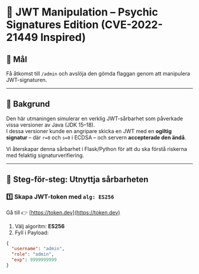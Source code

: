 # 🧾 JWT Manipulation – Psychic Signatures Edition (CVE-2022-21449 Inspired)

## 🎯 Mål
Få åtkomst till `/admin` och avslöja den gömda flaggan genom att manipulera JWT-signaturen.

---

## 🔐 Bakgrund

Den här utmaningen simulerar en verklig JWT-sårbarhet som påverkade vissa versioner av Java (JDK 15–18).  
I dessa versioner kunde en angripare skicka en JWT med en **ogiltig signatur** – där `r=0` och `s=0` i ECDSA – och servern **accepterade den ändå**.

Vi återskapar denna sårbarhet i Flask/Python för att du ska förstå riskerna med felaktig signaturverifiering.

---

## 🧪 Steg-för-steg: Utnyttja sårbarheten

### 1️⃣ Skapa JWT-token med `alg: ES256`

Gå till 👉 [https://token.dev](https://token.dev)

1. Välj algoritm: **ES256**
2. Fyll i Payload:

```json
{
  "username": "admin",
  "role": "admin",
  "exp": 9999999999
}
